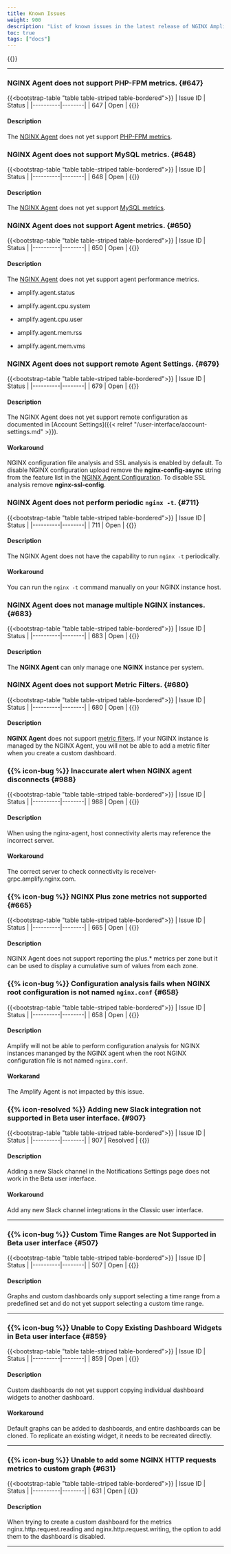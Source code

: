 ```yaml
---
title: Known Issues
weight: 900
description: "List of known issues in the latest release of NGINX Amplify"
toc: true
tags: ["docs"]
---
```


{{<rn-styles>}}

---

### NGINX Agent does not support PHP-FPM metrics. {#647}

{{<bootstrap-table "table table-striped table-bordered">}}
| Issue ID | Status |
|----------|--------|
| 647      | Open   |
{{</bootstrap-table>}}

#### Description

The [NGINX Agent](https://github.com/nginx/agent) does not yet support [PHP-FPM metrics](https://docs.nginx.com/nginx-amplify/metrics-metadata/other-metrics/#php-fpm-metrics).

### NGINX Agent does not support MySQL metrics. {#648}

{{<bootstrap-table "table table-striped table-bordered">}}
| Issue ID | Status |
|----------|--------|
| 648      | Open   |
{{</bootstrap-table>}}

#### Description

The [NGINX Agent](https://github.com/nginx/agent) does not yet support [MySQL metrics](https://docs.nginx.com/nginx-amplify/metrics-metadata/other-metrics/#mysql-metrics).

### NGINX Agent does not support Agent metrics. {#650}

{{<bootstrap-table "table table-striped table-bordered">}}
| Issue ID | Status |
|----------|--------|
| 650      | Open   |
{{</bootstrap-table>}}

#### Description

The [NGINX Agent](https://github.com/nginx/agent) does not yet support agent performance metrics.

* amplify.agent.status

* amplify.agent.cpu.system

* amplify.agent.cpu.user

* amplify.agent.mem.rss

* amplify.agent.mem.vms

### NGINX Agent does not support remote Agent Settings. {#679}

{{<bootstrap-table "table table-striped table-bordered">}}
| Issue ID | Status |
|----------|--------|
| 679      | Open   |
{{</bootstrap-table>}}

#### Description

The NGINX Agent does not yet support remote configuration as documented in [Account Settings]({{< relref "/user-interface/account-settings.md" >}}).

#### Workaround
NGINX configuration file analysis and SSL analysis is enabled by default.  To disable NGINX configuration upload remove the **nginx-config-async** string from the feature list in the [NGINX Agent Configuration](https://docs.nginx.com/nginx-agent/configuration-overview/).  To disable SSL analysis remove **nginx-ssl-config**.

### NGINX Agent does not perform periodic `nginx -t`. {#711}

{{<bootstrap-table "table table-striped table-bordered">}}
| Issue ID | Status |
|----------|--------|
| 711      | Open   |
{{</bootstrap-table>}}

#### Description
The NGINX Agent does not have the capability to run `nginx -t` periodically.

#### Workaround
You can run the `nginx -t` command manually on your NGINX instance host.

### NGINX Agent does not manage multiple NGINX instances. {#683}

{{<bootstrap-table "table table-striped table-bordered">}}
| Issue ID | Status |
|----------|--------|
| 683      | Open   |
{{</bootstrap-table>}}

#### Description
The **NGINX Agent** can only manage one **NGINX** instance per system.

### NGINX Agent does not support Metric Filters. {#680}

{{<bootstrap-table "table table-striped table-bordered">}}
| Issue ID | Status |
|----------|--------|
| 680      | Open   |
{{</bootstrap-table>}}

#### Description
**NGINX Agent** does not support [metric filters](https://docs.nginx.com/nginx-amplify/user-interface/dashboards/).  If your NGINX instance is managed by the NGINX Agent, you will not be able to add a metric filter when you create a custom dashboard.

### {{% icon-bug %}} Inaccurate alert when NGINX agent disconnects {#988}

{{<bootstrap-table "table table-striped table-bordered">}}
| Issue ID | Status |
|----------|--------|
| 988      | Open   |
{{</bootstrap-table>}}

#### Description
When using the nginx-agent, host connectivity alerts may reference the incorrect server.

#### Workaround
The correct server to check connectivity is receiver-grpc.amplify.nginx.com.


### {{% icon-bug %}} NGINX Plus zone metrics not supported {#665}

{{<bootstrap-table "table table-striped table-bordered">}}
| Issue ID | Status |
|----------|--------|
| 665      | Open   |
{{</bootstrap-table>}}

#### Description
NGINX Agent does not support reporting the plus.* metrics per zone but it can be used to display a cumulative sum of values from each zone.

### {{% icon-bug %}} Configuration analysis fails when NGINX root configuration is not named `nginx.conf` {#658}

{{<bootstrap-table "table table-striped table-bordered">}}
| Issue ID | Status |
|----------|--------|
| 658      | Open   |
{{</bootstrap-table>}}

#### Description
Amplify will not be able to perform configuration analysis for NGINX instances mananged by the NGINX agent when the root NGINX configuration file is not named `nginx.conf`.

#### Workarand
The Amplify Agent is not impacted by this issue.

### {{% icon-resolved %}} Adding new Slack integration not supported in Beta user interface. {#907}

{{<bootstrap-table "table table-striped table-bordered">}}
| Issue ID | Status |
|----------|--------|
| 907      | Resolved   |
{{</bootstrap-table>}}

#### Description

Adding a new Slack channel in the Notifications Settings page does not work in the Beta user interface.

#### Workaround

Add any new Slack channel integrations in the Classic user interface.

---

### {{% icon-bug %}} Custom Time Ranges are Not Supported in Beta user interface {#507}

{{<bootstrap-table "table table-striped table-bordered">}}
| Issue ID | Status |
|----------|--------|
| 507      | Open   |
{{</bootstrap-table>}}

#### Description

Graphs and custom dashboards only support selecting a time range from a predefined set and do not yet support selecting a custom time range.

---

### {{% icon-bug %}} Unable to Copy Existing Dashboard Widgets in Beta user interface {#859}

{{<bootstrap-table "table table-striped table-bordered">}}
| Issue ID | Status |
|----------|--------|
| 859      | Open   |
{{</bootstrap-table>}}

#### Description

Custom dashboards do not yet support copying individual dashboard widgets to another dashboard.

#### Workaround

Default graphs can be added to dashboards, and entire dashboards can be cloned. To replicate an existing widget, it needs to be recreated directly.

---

### {{% icon-bug %}} Unable to add some NGINX HTTP requests metrics to custom graph {#631}

{{<bootstrap-table "table table-striped table-bordered">}}
| Issue ID | Status |
|----------|--------|
| 631      | Open   |
{{</bootstrap-table>}}

#### Description

When trying to create a custom dashboard for the metrics nginx.http.request.reading and nginx.http.request.writing, the option to add them to the dashboard is disabled.

---